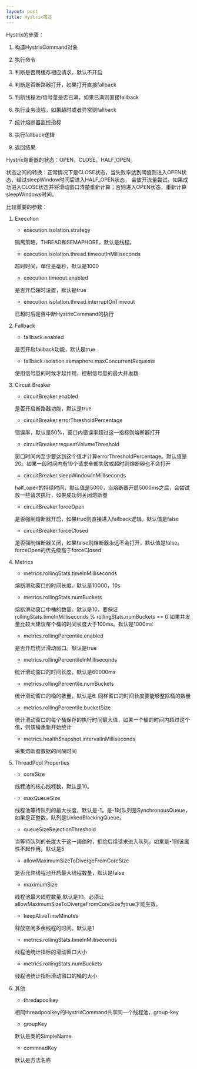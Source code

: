 ```yaml
---
layout: post
title: Hystrix简述
---
```



Hystrix的步骤：

1. 构造HystrixCommand对象

2. 执行命令

3. 判断是否用缓存相应请求，默认不开启

4. 判断是否断路器打开，如果打开直接fallback

5. 判断线程池/信号量是否已满，如果已满则直接fallback

6. 执行业务流程，如果超时或者异常则fallback

7. 统计熔断器监控指标

8. 执行fallback逻辑

9. 返回结果




Hystrix熔断器的状态：OPEN，CLOSE，HALF_OPEN。

状态之间的转换：正常情况下是CLOSE状态，当失败率达到阈值则进入OPEN状态，经过sleepWindow时间后进入HALF_OPEN状态，
会放开流量尝试，如果成功进入CLOSE状态并将滑动窗口清楚重新计算；否则进入OPEN状态，重新计算sleepWindows时间。


比较重要的参数：

1. Execution

    - execution.isolation.strategy

    隔离策略，THREAD和SEMAPHORE，默认是线程。

	- execution.isolation.thread.timeoutInMilliseconds

    超时时间，单位是毫秒，默认是1000

	- execution.timeout.enabled

    是否开启超时设置，默认是true
    
	- execution.isolation.thread.interruptOnTimeout

    已超时后是否中断HystrixCommand的执行

2. Fallback

	- fallback.enabled

    是否开启fallback功能，默认是true

    - fallback.isolation.semaphore.maxConcurrentRequests

    使用信号量的时候才起作用，控制信号量的最大并发数

3. Circuit Breaker

    - circuitBreaker.enabled

    是否开启断路器功能，默认是true

    - circuitBreaker.errorThresholdPercentage

    错误率，默认是50%，窗口内错误率超过这一指标则熔断器打开

    - circuitBreaker.requestVolumeThreshold

    窗口时间内至少要达到这个值才计算errorThresholdPercentage。默认值是20。如果一段时间内有19个请求全部失败或超时则熔断器也不会打开

    - circuitBreaker.sleepWindowInMilllseconds

    half_open的持续时间，默认值是5000，当熔断器开启5000ms之后，会尝试放一些请求执行，如果成功则关闭熔断器

    - circuitBreaker.forceOpen

    是否强制熔断器开启，如果true则直接进入fallback逻辑。默认值是false

    - circuitBreaker.forceClosed

    是否强制熔断器关闭，如果false则熔断器永远不会打开，默认值是false。forceOpen的优先级高于forceClosed

4. Metrics

    - metrics.rollingStats.timeInMilliseconds

    熔断滑动窗口的时间长度。默认是10000，10s

    - metrics.rollingStats.numBuckets

    熔断滑动窗口中桶的数量。默认是10，要保证rollingStats.timeInMilliseconds % rollingStats.numBuckets == 0
    如果并发量比较大建议每个桶的时间长度大于100ms。默认是1000ms

    - metrics.rollingPercentile.enabled

    是否开启统计滑动窗口。默认是true

    -  metrics.rollingPercentileInMilliseconds

    统计滑动窗口的时间长度，默认是60000ms

    - metrics.rollingPercentile.numBuckets

    统计滑动窗口的桶的数量，默认是6. 同样窗口的时间长度要能够整除桶的数量

    - metrics.rollingPercentile.bucketSize

    统计滑动窗口的每个桶保存的执行时间最大值，如果一个桶的时间内超过这个值，则该桶重新开始统计

    - metrics.healthSnapshot.intervalInMilliseconds

    采集熔断器数据的间隔时间

5. ThreadPool Properties

    - coreSize

    线程池的核心线程数，默认是10。

    - maxQueueSize

    线程池等待队列的最大长度，默认是-1。是-1时队列是SynchronousQueue，如果是正整数，队列是LinkedBlockingQueue。

    - queueSizeRejectionThreshold
    
    当等待队列的长度大于这一阈值时，拒绝后续请求进入队列。如果是-1则该属性不起作用。默认是5
    
    - allowMaximumSizeToDivergeFromCoreSize
    
    是否允许线程池开启最大线程数量，默认是false
    
    - maximumSize

    线程池最大线程数量,默认是10。必须让allowMaximumSizeToDivergeFromCoreSize为true才能生效。
    
    - keepAliveTimeMinutes
    
    释放空闲多余线程的时间。默认是1
    
    - metrics.rollingStats.timeInMilliseconds
    
    线程池统计指标的滑动窗口大小
    
    - metrics.rollingStats.numBuckets
    
    线程池统计指标滑动窗口的桶的大小

6. 其他

    - thredapoolkey 
    
    相同threadpoolkey的HystrixCommand共享同一个线程池，group-key
    
    - groupKey
    
    默认是类的SimpleName
    
    - commnadKey
    
    默认是方法名称
